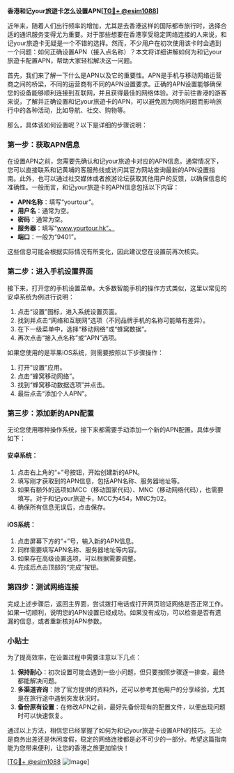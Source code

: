 **香港和记your旅遊卡怎么设置APN[[TG💪+ @esim1088](https://t.me/s/esim1088)]**

近年来，随着人们出行频率的增加，尤其是去香港这样的国际都市旅行时，选择合适的通讯服务变得尤为重要。对于那些想要在香港享受稳定网络连接的人来说，和记your旅遊卡无疑是一个不错的选择。然而，不少用户在初次使用该卡时会遇到一个问题：如何正确设置APN（接入点名称）？本文将详细讲解如何为和记your旅遊卡配置APN，帮助大家轻松解决这一问题。

首先，我们来了解一下什么是APN以及它的重要性。APN是手机与移动网络运营商之间的桥梁，不同的运营商有不同的APN设置要求。正确的APN设置能够确保您的设备能够顺利连接到互联网，并且获得最佳的网络体验。对于前往香港的游客来说，了解并正确设置和记your旅遊卡的APN，可以避免因为网络问题而影响旅行中的各种活动，比如导航、社交、购物等。

那么，具体该如何设置呢？以下是详细的步骤说明：

### 第一步：获取APN信息

在设置APN之前，您需要先确认和记your旅遊卡对应的APN信息。通常情况下，您可以直接联系和记黄埔的客服热线或访问其官方网站查询最新的APN设置指南。此外，也可以通过社交媒体或者旅游论坛获取其他用户的反馈，以确保信息的准确性。一般而言，和记your旅遊卡的APN信息包括以下内容：

- **APN名称**：填写“yourtour”。
- **用户名**：通常为空。
- **密码**：通常为空。
- **服务器**：填写“www.yourtour.hk”。
- **端口**：一般为“9401”。

这些信息可能会根据实际情况有所变化，因此建议您在设置前再次核实。

### 第二步：进入手机设置界面

接下来，打开您的手机设置菜单。大多数智能手机的操作方式类似，这里以常见的安卓系统为例进行说明：

1. 点击“设置”图标，进入系统设置页面。
2. 找到并点击“网络和互联网”选项（不同品牌手机的名称可能略有差异）。
3. 在下一级菜单中，选择“移动网络”或“蜂窝数据”。
4. 再次点击“接入点名称”或“APN”选项。

如果您使用的是苹果iOS系统，则需要按照以下步骤操作：

1. 打开“设置”应用。
2. 点击“蜂窝移动网络”。
3. 找到“蜂窝移动数据选项”并点击。
4. 最后点击“添加个人APN”。

### 第三步：添加新的APN配置

无论您使用哪种操作系统，接下来都需要手动添加一个新的APN配置。具体步骤如下：

#### 安卓系统：
1. 点击右上角的“+”号按钮，开始创建新的APN。
2. 填写刚才获取到的APN信息，包括APN名称、服务器地址等。
3. 如果有额外的选项如MCC（移动国家代码）、MNC（移动网络代码），也需要填写。对于和记your旅遊卡，MCC为454，MNC为02。
4. 确保所有信息无误后，点击保存。

#### iOS系统：
1. 点击屏幕下方的“+”号，输入新的APN信息。
2. 同样需要填写APN名称、服务器地址等内容。
3. 如果存在高级设置选项，可以根据需要调整。
4. 完成后点击顶部的“完成”按钮。

### 第四步：测试网络连接

完成上述步骤后，返回主界面，尝试拨打电话或打开网页验证网络是否正常工作。如果一切顺利，说明您的APN设置已经成功。如果没有成功，可以检查是否有遗漏的信息，或者重新核对APN参数。

### 小贴士

为了提高效率，在设置过程中需要注意以下几点：

1. **保持耐心**：初次设置可能会遇到一些小问题，但只要按照步骤逐一排查，最终都能解决问题。
2. **多渠道咨询**：除了官方提供的资料外，还可以参考其他用户的分享经验，尤其是在旅行途中遇到突发状况时。
3. **备份原有设置**：在修改APN之前，最好先备份现有的配置文件，以便出现问题时可以快速恢复。

通过以上方法，相信您已经掌握了如何为和记your旅遊卡设置APN的技巧。无论是商务出差还是休闲度假，稳定的网络连接都是必不可少的一部分。希望这篇指南能为您带来便利，让您的香港之旅更加愉快！

[[TG💪+ @esim1088](https://t.me/s/esim1088) ![Image](https://i.postimg.cc/4NQfJmqS/Snipaste-2025-05-13-00-14-12.png)]